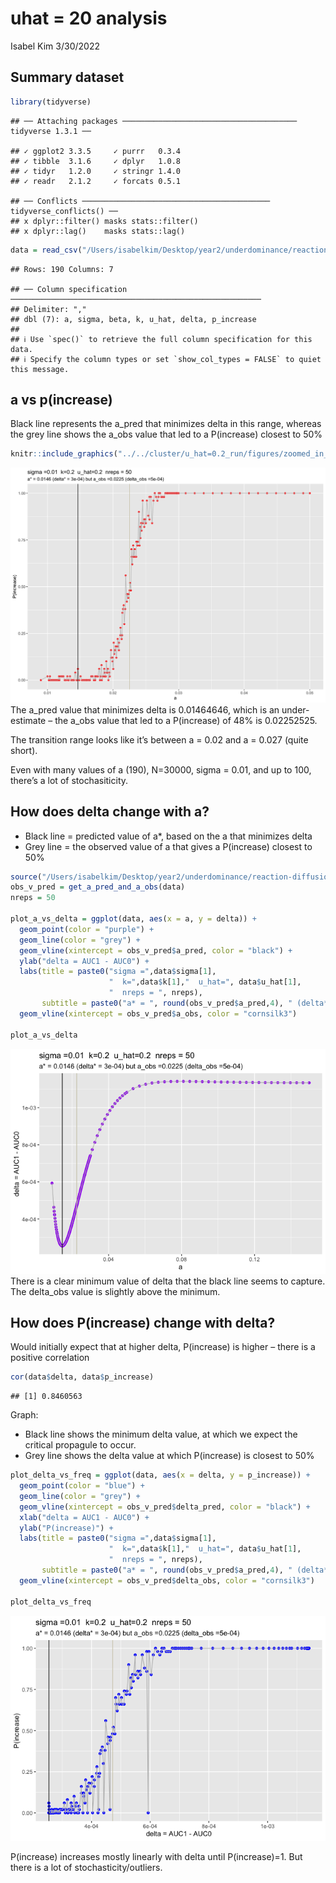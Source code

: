 uhat = 20 analysis
================
Isabel Kim
3/30/2022

## Summary dataset

``` r
library(tidyverse)
```

    ## ── Attaching packages ─────────────────────────────────────── tidyverse 1.3.1 ──

    ## ✓ ggplot2 3.3.5     ✓ purrr   0.3.4
    ## ✓ tibble  3.1.6     ✓ dplyr   1.0.8
    ## ✓ tidyr   1.2.0     ✓ stringr 1.4.0
    ## ✓ readr   2.1.2     ✓ forcats 0.5.1

    ## ── Conflicts ────────────────────────────────────────── tidyverse_conflicts() ──
    ## x dplyr::filter() masks stats::filter()
    ## x dplyr::lag()    masks stats::lag()

``` r
data = read_csv("/Users/isabelkim/Desktop/year2/underdominance/reaction-diffusion/cluster/u_hat=0.2_run/csvs/uhat_0.2_more_replicate_summary.csv")
```

    ## Rows: 190 Columns: 7

    ## ── Column specification ────────────────────────────────────────────────────────
    ## Delimiter: ","
    ## dbl (7): a, sigma, beta, k, u_hat, delta, p_increase
    ## 
    ## ℹ Use `spec()` to retrieve the full column specification for this data.
    ## ℹ Specify the column types or set `show_col_types = FALSE` to quiet this message.

## a vs p(increase)

Black line represents the a_pred that minimizes delta in this range,
whereas the grey line shows the a_obs value that led to a P(increase)
closest to 50%

``` r
knitr::include_graphics("../../cluster/u_hat=0.2_run/figures/zoomed_in_uhat_0.2_more_replicates.png")
```

![](../../cluster/u_hat=0.2_run/figures/zoomed_in_uhat_0.2_more_replicates.png)<!-- -->
The a_pred value that minimizes delta is 0.01464646, which is an
under-estimate – the a_obs value that led to a P(increase) of 48% is
0.02252525.

The transition range looks like it’s between a = 0.02 and a = 0.027
(quite short).

Even with many values of a (190), N=30000, sigma = 0.01, and up to 100,
there’s a lot of stochasiticity.

## How does delta change with a?

-   Black line = predicted value of a\*, based on the a that minimizes
    delta
-   Grey line = the observed value of a that gives a P(increase) closest
    to 50%

``` r
source("/Users/isabelkim/Desktop/year2/underdominance/reaction-diffusion/cluster/plotting_functions.R")
obs_v_pred = get_a_pred_and_a_obs(data)
nreps = 50

plot_a_vs_delta = ggplot(data, aes(x = a, y = delta)) + 
  geom_point(color = "purple") + 
  geom_line(color = "grey") +
  geom_vline(xintercept = obs_v_pred$a_pred, color = "black") + 
  ylab("delta = AUC1 - AUC0") + 
  labs(title = paste0("sigma =",data$sigma[1], 
                      "  k=",data$k[1],"  u_hat=", data$u_hat[1],
                      "  nreps = ", nreps), 
       subtitle = paste0("a* = ", round(obs_v_pred$a_pred,4), " (delta* = ", round(obs_v_pred$delta_pred,4),") but a_obs =",round(obs_v_pred$a_obs,4)," (delta_obs =", round(obs_v_pred$delta_obs,4),")")) + 
  geom_vline(xintercept = obs_v_pred$a_obs, color = "cornsilk3")

plot_a_vs_delta
```

![](uhat_20_analysis_files/figure-gfm/unnamed-chunk-3-1.png)<!-- -->
There is a clear minimum value of delta that the black line seems to
capture. The delta_obs value is slightly above the minimum.

## How does P(increase) change with delta?

Would initially expect that at higher delta, P(increase) is higher –
there is a positive correlation

``` r
cor(data$delta, data$p_increase)
```

    ## [1] 0.8460563

Graph:

-   Black line shows the minimum delta value, at which we expect the
    critical propagule to occur.
-   Grey line shows the delta value at which P(increase) is closest to
    50%

``` r
plot_delta_vs_freq = ggplot(data, aes(x = delta, y = p_increase)) + 
  geom_point(color = "blue") + 
  geom_line(color = "grey") +
  geom_vline(xintercept = obs_v_pred$delta_pred, color = "black") + 
  xlab("delta = AUC1 - AUC0") + 
  ylab("P(increase)") +
  labs(title = paste0("sigma =",data$sigma[1], 
                      "  k=",data$k[1],"  u_hat=", data$u_hat[1],
                      "  nreps = ", nreps), 
       subtitle = paste0("a* = ", round(obs_v_pred$a_pred,4), " (delta* = ", round(obs_v_pred$delta_pred,4),") but a_obs =",round(obs_v_pred$a_obs,4)," (delta_obs =", round(obs_v_pred$delta_obs,4),")")) + 
  geom_vline(xintercept = obs_v_pred$delta_obs, color = "cornsilk3")

plot_delta_vs_freq
```

![](uhat_20_analysis_files/figure-gfm/unnamed-chunk-5-1.png)<!-- -->

P(increase) increases mostly linearly with delta until P(increase)=1.
But there is a lot of stochasticity/outliers.
